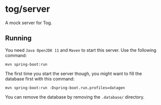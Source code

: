 # tog/server

A mock server for Tog.

## Running
You need `Java OpenJDK 11` and `Maven` to start this server. Use the following command:
```shell
mvn spring-boot:run
```
The first time you start the server though, you might want to fill the database first with this command:
```shell
mvn spring-boot:run -Dspring-boot.run.profiles=datagen
```
You can remove the database by removing the `.database/` directory.